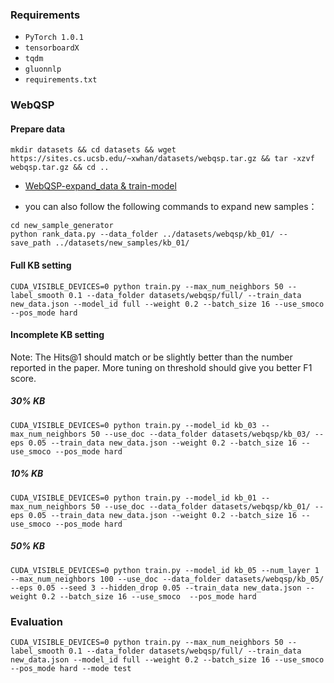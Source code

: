### Requirements
* ``PyTorch 1.0.1``
* ``tensorboardX``
* ``tqdm``
* ``gluonnlp``
* ``requirements.txt``

### WebQSP

#### Prepare data

```
mkdir datasets && cd datasets && wget https://sites.cs.ucsb.edu/~xwhan/datasets/webqsp.tar.gz && tar -xzvf webqsp.tar.gz && cd ..
```
- [WebQSP-expand_data & train-model](https://github.com/JakeyMei/test/releases/tag/v1.0)

- you can also follow the following commands to expand new samples：
```
cd new_sample_generator
python rank_data.py --data_folder ../datasets/webqsp/kb_01/ --save_path ../datasets/new_samples/kb_01/
```



#### Full KB setting
```
CUDA_VISIBLE_DEVICES=0 python train.py --max_num_neighbors 50 --label_smooth 0.1 --data_folder datasets/webqsp/full/ --train_data new_data.json --model_id full --weight 0.2 --batch_size 16 --use_smoco --pos_mode hard
```

#### Incomplete KB setting
Note: The Hits@1 should match or be slightly better than the number reported in the paper. More tuning on threshold should give you better F1 score. 
##### 30% KB

```
CUDA_VISIBLE_DEVICES=0 python train.py --model_id kb_03 --max_num_neighbors 50 --use_doc --data_folder datasets/webqsp/kb_03/ --eps 0.05 --train_data new_data.json --weight 0.2 --batch_size 16 --use_smoco --pos_mode hard
```

##### 10% KB
```
CUDA_VISIBLE_DEVICES=0 python train.py --model_id kb_01 --max_num_neighbors 50 --use_doc --data_folder datasets/webqsp/kb_01/ --eps 0.05 --train_data new_data.json --weight 0.2 --batch_size 16 --use_smoco --pos_mode hard
```
##### 50% KB

```
CUDA_VISIBLE_DEVICES=0 python train.py --model_id kb_05 --num_layer 1 --max_num_neighbors 100 --use_doc --data_folder datasets/webqsp/kb_05/ --eps 0.05 --seed 3 --hidden_drop 0.05 --train_data new_data.json --weight 0.2 --batch_size 16 --use_smoco  --pos_mode hard
```

### Evaluation

```
CUDA_VISIBLE_DEVICES=0 python train.py --max_num_neighbors 50 --label_smooth 0.1 --data_folder datasets/webqsp/full/ --train_data new_data.json --model_id full --weight 0.2 --batch_size 16 --use_smoco --pos_mode hard --mode test
```

